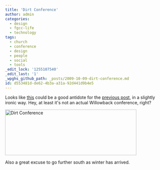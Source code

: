 ```yaml
---
title: 'Dirt Conference'
author: admin
categories:
  - design
  - fgcc-life
  - technology
tags:
  - church
  - conference
  - design
  - people
  - social
  - tools
_edit_lock: '1255107540'
_edit_last: '1'
_wpghs_github_path: _posts/2009-10-09-dirt-conference.md
id: d553481d-de62-4b3a-a31a-92d441d9b4e5
---
```

<p>Looks like <a href="http://www.dirtconference.com/">this</a> could be a good antidote for the <a href="https://chrisenns.com/2009/10/07/becoming-willowback/">previous post</a>, in a slightly ironic way.  Hey, at least it's not an actual Willowback conference, right?</p>
<p><a href="http://www.dirtconference.com/"><img src="https://chrisenns.com/wp-content/uploads/2009/10/dirtconference1.jpg" alt="Dirt Conference" title="Dirt Conference" width="425" height="148" class="aligncenter size-full wp-image-1826" /></a></p>
<p>Also a great excuse to go further south as winter has arrived.</p>
